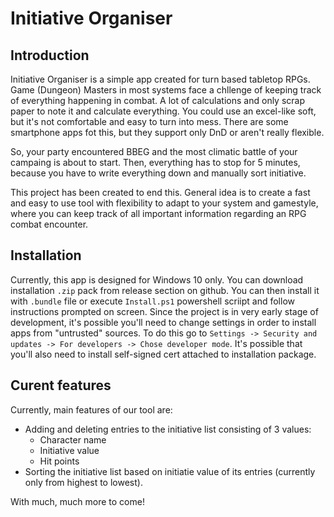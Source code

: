# Initiative Organiser
## Introduction
Initiative Organiser is a simple app created for turn based tabletop RPGs. Game (Dungeon) Masters in most systems face a chllenge of keeping track of everything happening in combat. A lot of calculations and only scrap paper to note it and calculate everything. You could use an excel-like soft, but it's not comfortable and easy to turn into mess. There are some smartphone apps fot this, but they support only DnD or aren't really flexible.

So, your party encountered BBEG and the most climatic battle of your campaing is about to start. Then, everything has to stop for 5 minutes, because you have to write everything down and manually sort initiative.

This project has been created to end this. General idea is to create a fast and easy to use tool with flexibility to adapt to your system and gamestyle, where you can keep track of all important information regarding an RPG combat encounter.
## Installation
Currently, this app is designed for Windows 10 only. You can download installation `.zip` pack from release section on github. You can then install it with `.bundle` file or execute `Install.ps1` powershell scriipt and follow instructions prompted on screen. Since the project is in very early stage of development, it's possible you'll need to change settings in order to install apps from "untrusted" sources. To do this go to `Settings -> Security and updates -> For developers -> Chose developer mode`. It's possible that you'll also need to install self-signed cert attached to installation package.
## Curent features
Currently, main features of our tool are:
* Adding and deleting entries to the initiative list consisting of 3 values: 
  * Character name
  * Initiative value
  * Hit points
* Sorting the initiative list based on initiatie value of its entries (currently only from highest to lowest).

With much, much more to come!